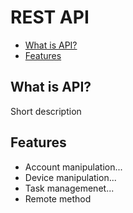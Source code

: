 # REST API

- [What is API?](#what-is-api)
- [Features](#features)


## What is API?
Short description

## Features
- Account manipulation...
- Device manipulation...
- Task managemenet...
- Remote method
